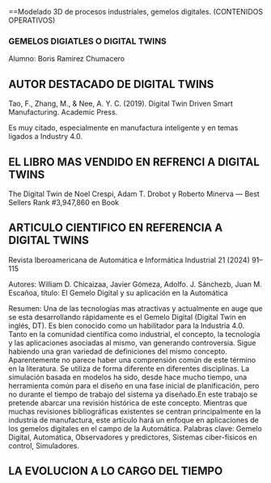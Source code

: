 
==Modelado 3D de procesos industriales, gemelos
digitales. (CONTENIDOS OPERATIVOS)
### GEMELOS DIGIATLES O DIGITAL TWINS ###

Alumno: Boris Ramirez Chumacero

## AUTOR DESTACADO DE DIGITAL TWINS ##

Tao, F., Zhang, M., & Nee, A. Y. C. (2019). Digital Twin Driven Smart Manufacturing. Academic Press.

Es muy citado, especialmente en manufactura inteligente y en temas ligados a Industry 4.0. 

## EL LIBRO MAS VENDIDO EN REFRENCI A DIGITAL TWINS ##

The Digital Twin de Noel Crespi, Adam T. Drobot y Roberto Minerva — Best Sellers Rank #3,947,860 en Book

## ARTICULO CIENTIFICO EN REFERENCIA A DIGITAL TWINS ##

Revista Iberoamericana de Automática e Informática Industrial 21 (2024) 91–115

Autores:  William D. Chicaizaa, Javier Gómeza, Adolfo. J. Sánchezb, Juan M. Escañoa,
título: El Gemelo Digital y su aplicación en la Automática

Resumen: Una de las tecnologías mas atractivas y actualmente en auge que se esta desarrollando rápidamente es el Gemelo Digital (Digital Twin en inglés, DT). Es bien conocido como un habilitador para la Industria 4.0. Tanto en la comunidad científica como industrial, el concepto, la tecnología y las aplicaciones asociadas al mismo, van generando controversia. Sigue habiendo una gran variedad de definiciones del mismo concepto. Aparentemente no parece haber una comprensión común de este término en la literatura. Se utiliza de forma diferente en diferentes disciplinas. La simulación basada en modelos ha sido, desde hace mucho tiempo, una herramienta común para el diseño en una fase inicial de planificación, pero no durante el tiempo de trabajo del sistema ya diseñado.En este trabajo se pretende abarcar una revisión histórica de este concepto. Mientras que muchas revisiones bibliográficas existentes se centran principalmente en la industria de manufactura, este artículo hará un enfoque en aplicaciones de los gemelos digitales en el campo de la Automática.
Palabras clave: Gemelo Digital, Automática, Observadores y predictores, Sistemas ciber-físicos en control, Simuladores.

## LA EVOLUCION A LO CARGO DEL TIEMPO ##

